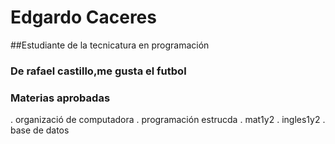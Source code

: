 #  Edgardo Caceres
##Estudiante de la tecnicatura en programación
### De rafael castillo,me gusta el futbol
### Materias aprobadas
. organizació de computadora
. programación estrucda
. mat1y2
. ingles1y2
. base de datos
